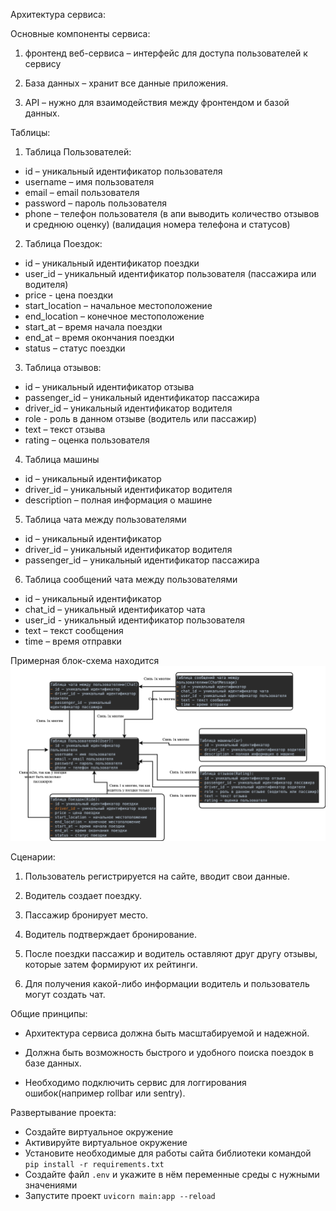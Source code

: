 Архитектура сервиса:

Основные компоненты сервиса:

1. фронтенд веб-сервиса – интерфейс для доступа пользователей к сервису

2. База данных – хранит все данные приложения.

3. API – нужно для взаимодействия между фронтендом и базой данных.


Таблицы:

1. Таблица Пользователей:
- id – уникальный идентификатор пользователя
- username – имя пользователя
- email – email пользователя
- password – пароль пользователя
- phone – телефон пользователя
  (в апи выводить количество отзывов и среднюю оценку)
  (валидация номера телефона и статусов)

2. Таблица Поездок:
- id – уникальный идентификатор поездки
- user_id – уникальный идентификатор пользователя (пассажира или водителя)
- price - цена поездки
- start_location – начальное местоположение
- end_location – конечное местоположение
- start_at – время начала поездки
- end_at – время окончания поездки
- status – статус поездки

3. Таблица отзывов:
- id – уникальный идентификатор отзыва
- passenger_id – уникальный идентификатор пассажира
- driver_id – уникальный идентификатор водителя
- role - роль в данном отзыве (водитель или  пассажир)
- text – текст отзыва
- rating – оценка пользователя

4. Таблица машины 
- id – уникальный идентификатор
- driver_id – уникальный идентификатор водителя
- description – полная информация о машине

5. Таблица чата между пользователями 
- id – уникальный идентификатор
- driver_id – уникальный идентификатор водителя
- passenger_id – уникальный идентификатор пассажира

6. Таблица сообщений чата между пользователями 
- id – уникальный идентификатор
- chat_id – уникальный идентификатор чата
- user_id - уникальный идентификатор пользователя
- text – текст сообщения
- time – время отправки

Примерная блок-схема находится ![тут](/images/service_schema.jpeg)

Сценарии:

1. Пользователь регистрируется на сайте, вводит свои данные.

2. Водитель создает поездку.

3. Пассажир бронирует место.

4. Водитель подтверждает бронирование.

5. После поездки пассажир и водитель оставляют друг другу отзывы, которые затем формируют их рейтинги.

6. Для получения какой-либо информации водитель и пользователь могут создать чат.

Общие принципы:

- Архитектура сервиса должна быть масштабируемой и надежной.

- Должна быть возможность быстрого и удобного поиска поездок в базе данных.

- Необходимо подключить сервис для логгирования ошибок(например rollbar или sentry).


Развертывание проекта:
- Создайте виртуальное окружение
- Активируйте виртуальное окружение
- Установите необходимые для работы сайта библиотеки командой ```pip install -r requirements.txt```
- Создайте файл ```.env``` и укажите в нём переменные среды с нужными значениями
- Запустите проект ```uvicorn main:app --reload```